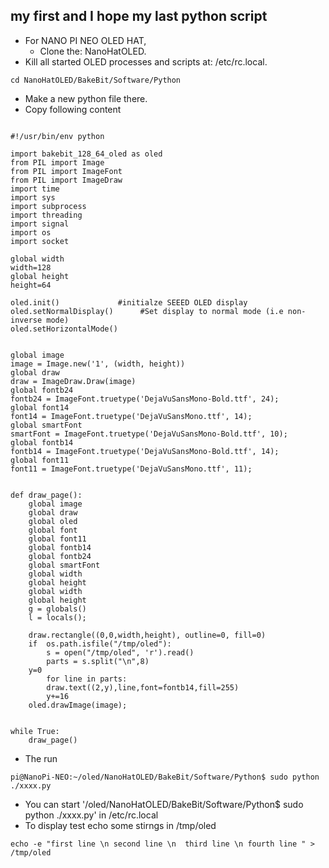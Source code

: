 ## my first and I hope my last python script 

  * For NANO PI NEO OLED HAT, 
     * Clone the: NanoHatOLED.
  * Kill all started OLED processes and scripts at: /etc/rc.local. 

```
cd NanoHatOLED/BakeBit/Software/Python

```
  * Make a new python file there.
  * Copy following content

```

#!/usr/bin/env python

import bakebit_128_64_oled as oled
from PIL import Image
from PIL import ImageFont
from PIL import ImageDraw
import time
import sys
import subprocess
import threading
import signal
import os
import socket

global width
width=128
global height
height=64

oled.init()  			#initialze SEEED OLED display
oled.setNormalDisplay()      #Set display to normal mode (i.e non-inverse mode)
oled.setHorizontalMode()


global image
image = Image.new('1', (width, height))
global draw
draw = ImageDraw.Draw(image)
global fontb24
fontb24 = ImageFont.truetype('DejaVuSansMono-Bold.ttf', 24);
global font14 
font14 = ImageFont.truetype('DejaVuSansMono.ttf', 14);
global smartFont
smartFont = ImageFont.truetype('DejaVuSansMono-Bold.ttf', 10);
global fontb14
fontb14 = ImageFont.truetype('DejaVuSansMono-Bold.ttf', 14);
global font11
font11 = ImageFont.truetype('DejaVuSansMono.ttf', 11);


def draw_page():
    global image
    global draw
    global oled
    global font
    global font11
    global fontb14
    global fontb24
    global smartFont
    global width
    global height
    global width
    global height
    g = globals()
    l = locals();

    draw.rectangle((0,0,width,height), outline=0, fill=0)
    if  os.path.isfile("/tmp/oled"):
        s = open("/tmp/oled", 'r').read()
        parts = s.split("\n",8)
	y=0
        for line in parts:
	    draw.text((2,y),line,font=fontb14,fill=255)
	    y+=16
    oled.drawImage(image);


while True:
    draw_page()
```

  * The run
    
```
pi@NanoPi-NEO:~/oled/NanoHatOLED/BakeBit/Software/Python$ sudo python ./xxxx.py

```
  * You can start '/oled/NanoHatOLED/BakeBit/Software/Python$ sudo python ./xxxx.py' in /etc/rc.local
  * To display test echo some stirngs in /tmp/oled
    
```    
echo -e "first line \n second line \n  third line \n fourth line " > /tmp/oled

```

